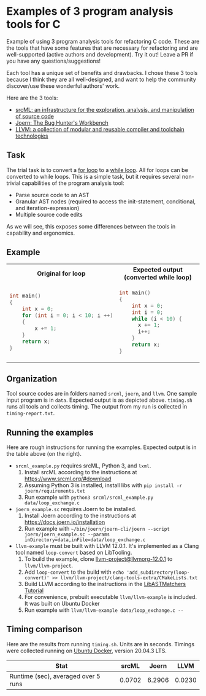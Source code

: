 # Examples of 3 program analysis tools for C

Example of using 3 program analysis tools for refactoring C code.
These are the tools that have some features that are necessary for refactoring and are well-supported (active authors and development).
Try it out! Leave a PR if you have any questions/suggestions!

Each tool has a unique set of benefits and drawbacks.
I chose these 3 tools because I think they are all well-designed, and want to help the community discover/use these wonderful authors' work.

Here are the 3 tools:

* [srcML: an infrastructure for the exploration, analysis, and manipulation of source code](https://www.srcml.org/)
* [Joern: The Bug Hunter's Workbench](https://joern.io/)
* [LLVM: a collection of modular and reusable compiler and toolchain technologies](https://llvm.org/)

## Task

The trial task is to convert a [for loop](https://en.cppreference.com/w/cpp/language/for) to a [while loop](https://en.cppreference.com/w/cpp/language/while).
All for loops can be converted to while loops.
This is a simple task, but it requires several non-trivial capabilities of the program analysis tool:

* Parse source code to an AST
* Granular AST nodes (required to access the init-statement, conditional, and iteration-expression)
* Multiple source code edits

As we will see, this exposes some differences between the tools in capability and ergonomics.

## Example

<table>
<tr>
<th>Original for loop</th>
<th>Expected output (converted while loop)</th>
</tr>
<tr>
<td>

```c
int main()
{
    int x = 0;
    for (int i = 0; i < 10; i ++)
    {
        x += 1;
    }
    return x;
}
```

</td>
<td>

```c
int main()
{
    int x = 0;
    int i = 0;
    while (i < 10) {
      x += 1;
      i++;
    }
    return x;
}
```

</td>
</tr>
</table>

## Organization

Tool source codes are in folders named `srcml`, `joern`, and `llvm`.
One sample input program is in `data`. Expected output is as depicted above.
`timing.sh` runs all tools and collects timing.
The output from my run is collected in `timing-report.txt`.

## Running the examples

Here are rough instructions for running the examples.
Expected output is in the table above (on the right).

* `srcml_example.py` requires srcML, Python 3, and `lxml`.
  1. Install srcML according to the instructions at https://www.srcml.org/#download
  2. Assuming Python 3 is installed, install libs with `pip install -r joern/requirements.txt`
  3. Run example with `python3 srcml/srcml_example.py data/loop_exchange.c`
* `joern_example.sc` requires Joern to be installed.
  1. Install Joern according to the instructions at https://docs.joern.io/installation
  2. Run example with `~/bin/joern/joern-cli/joern --script joern/joern_example.sc --params inDirectory=data,inFile=data/loop_exchange.c`
* `llvm-example` must be built with LLVM 12.0.1. It's implemented as a Clang tool named `loop-convert` based on LibTooling.
  1. To build the example, clone [llvm-project@llvmorg-12.0.1](https://github.com/llvm/llvm-project/tree/llvmorg-12.0.1) to `llvm/llvm-project`.
  2. Add `loop-convert` to the build with `echo 'add_subdirectory(loop-convert)' >> llvm/llvm-project/clang-tools-extra/CMakeLists.txt`
  3. Build LLVM according to the instructions in the [LibASTMatchers Tutorial](https://releases.llvm.org/12.0.1/tools/clang/docs/LibASTMatchersTutorial.html#step-0-obtaining-clang)
  4. For convenience, prebuilt executable `llvm/llvm-example` is included. It was built on Ubuntu Docker
  5. Run example with `llvm/llvm-example data/loop_exchange.c --`

## Timing comparison

Here are the results from running `timing.sh`. Units are in seconds.
Timings were collected running on [Ubuntu Docker](https://hub.docker.com/_/ubuntu), version 20.04.3 LTS.

| Stat          | srcML  | Joern  | LLVM   |
|---------------|--------|--------|--------|
| Runtime (sec), averaged over 5 runs | 0.0702 | 6.2906 | 0.0230 |
